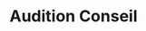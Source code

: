 ---
title: "Audition Conseil"
url: /bois-guillaume/audition-conseil/
shop: les appareils auditifs
---